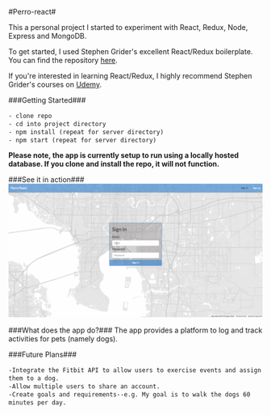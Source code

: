 #Perro-react#

This a personal project I started to experiment with React, Redux, Node, Express and MongoDB.

To get started, I used Stephen Grider's excellent React/Redux boilerplate.  You can find the repository [here](https://github.com/StephenGrider/ReduxSimpleStarter).

If you're interested in learning React/Redux, I highly recommend Stephen Grider's courses on [Udemy](https://www.udemy.com/react-redux/).

###Getting Started###

```
- clone repo
- cd into project directory
- npm install (repeat for server directory)
- npm start (repeat for server directory)
```

**Please note, the app is currently setup to run using a locally hosted database. If you clone and install the repo, it will not function.**

###See it in action###
![gif of app](public/img/app-gif2.gif)

###What does the app do?###
The app provides a platform to log and track activities for pets (namely dogs).

###Future Plans###

```
-Integrate the Fitbit API to allow users to exercise events and assign them to a dog.
-Allow multiple users to share an account.
-Create goals and requirements--e.g. My goal is to walk the dogs 60 minutes per day.
```
